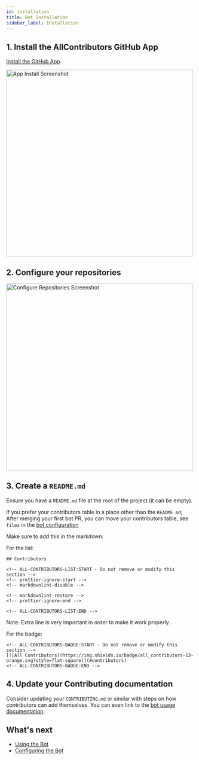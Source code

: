 ```yaml
---
id: installation
title: Bot Installation
sidebar_label: Installation
---
```



## 1. Install the AllContributors GitHub App
[Install the GitHub App](https://github.com/apps/allcontributors/installations/new)

<a href="https://github.com/apps/allcontributors/installations/new">
    <img alt="App Install Screenshot" src="../../assets/app-install.png" width="500px">
</a>


## 2. Configure your repositories
<img alt="Configure Repositories Screenshot" src="../../assets/configure-repositories.png" width="500px">


## 3. Create a `README.md`
Ensure you have a `README.md` file at the root of the project (it can be empty).

If you prefer your contributors table in a place other than the `README.md`; After merging your first bot PR, you can move your contributors table,
see `files` in the [bot configuration](configuration)

Make sure to add this in the markdown:

For the list:

```
## Contributors

<!-- ALL-CONTRIBUTORS-LIST:START - Do not remove or modify this section -->
<!-- prettier-ignore-start -->
<!-- markdownlint-disable -->

<!-- markdownlint-restore -->
<!-- prettier-ignore-end -->

<!-- ALL-CONTRIBUTORS-LIST:END -->
```
Note: Extra line is very important in order to make it work properly.

For the badge:
```
<!-- ALL-CONTRIBUTORS-BADGE:START - Do not remove or modify this section -->
[![All Contributors](https://img.shields.io/badge/all_contributors-13-orange.svg?style=flat-square)](#contributors)
<!-- ALL-CONTRIBUTORS-BADGE:END -->
```

## 4. Update your Contributing documentation
Consider updating your `CONTRIBUTING.md` or similar with steps on how contributors can add themselves. You can even link to the [bot usage documentation](usage).



## What's next
- [Using the Bot](usage)
- [Configuring the Bot](configuration)

